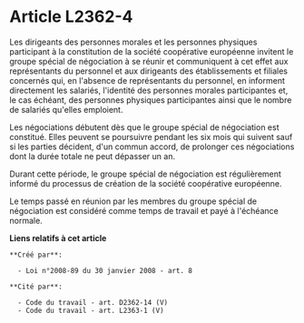 # Article L2362-4

Les dirigeants des personnes morales et les personnes physiques participant à la constitution de la société coopérative
européenne invitent le groupe spécial de négociation à se réunir et communiquent à cet effet aux représentants du personnel
et aux dirigeants des établissements et filiales concernés qui, en l'absence de représentants du personnel, en informent
directement les salariés, l'identité des personnes morales participantes et, le cas échéant, des personnes physiques
participantes ainsi que le nombre de salariés qu'elles emploient. 

Les négociations débutent dès que le groupe spécial de négociation est constitué. Elles peuvent se poursuivre pendant les six
mois qui suivent sauf si les parties décident, d'un commun accord, de prolonger ces négociations dont la durée totale ne peut
dépasser un an. 

Durant cette période, le groupe spécial de négociation est régulièrement informé du processus de création de la société
coopérative européenne. 

Le temps passé en réunion par les membres du groupe spécial de négociation est considéré comme temps de travail et payé à
l'échéance normale.

**Liens relatifs à cet article**

	**Créé par**:

	  - Loi n°2008-89 du 30 janvier 2008 - art. 8

	**Cité par**:

	  - Code du travail - art. D2362-14 (V)
	  - Code du travail - art. L2363-1 (V)
